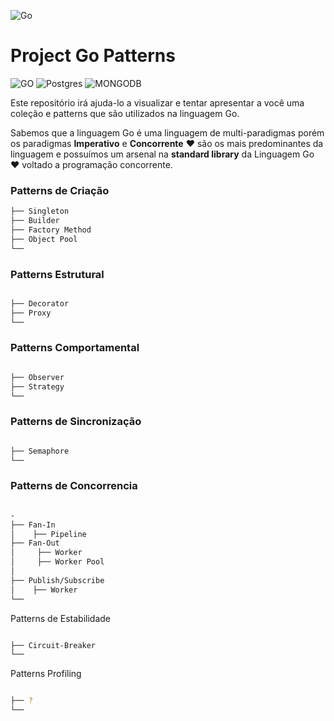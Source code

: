 ![Go](https://github.com/jeffotoni/project.go.standard/blob/master/.github/go-patterns.png?v1=1)

# Project Go Patterns

![GO](https://img.shields.io/badge/GO-%2300ADD8?style=for-the-badge&logo=Go&labelColor=%23444444)
![Postgres
](https://img.shields.io/badge/POSTGRESQL-%23336791?style=for-the-badge&logo=PostgreSQL&logoColor=%23336791&labelColor=%23444444)
![MONGODB](https://img.shields.io/badge/MONGO-%237A248?style=for-the-badge&logo=MongoDB&labelColor=%23444444)

Este repositório irá ajuda-lo a visualizar e tentar apresentar a você uma coleção e patterns que são utilizados na linguagem Go.

Sabemos que a linguagem Go é uma linguagem de multi-paradigmas porém os paradigmas **Imperativo** e **Concorrente** ❤️
são os mais predominantes da linguagem e possuímos um arsenal na **standard library** da Linguagem Go ❤️ voltado a programação concorrente.


### Patterns de Criação

```bash
├── Singleton
├── Builder
├── Factory Method
├── Object Pool
└──
```

### Patterns Estrutural

```bash

├── Decorator
├── Proxy
└──
```


### Patterns Comportamental

```bash

├── Observer
├── Strategy
└──
```


### Patterns de Sincronização

```bash

├── Semaphore
└──
```

### Patterns de Concorrencia

```bash

-
├── Fan-In
│    ├── Pipeline
├── Fan-Out
│     ├── Worker
│     ├── Worker Pool
│
├── Publish/Subscribe
│    ├── Worker
└──
```

Patterns de Estabilidade

```bash

├── Circuit-Breaker
└──
```

Patterns Profiling

```bash

├── ?
└──

```